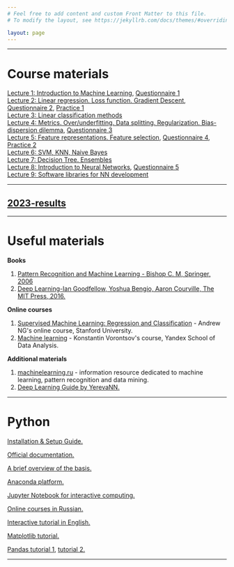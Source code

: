```yaml
---
# Feel free to add content and custom Front Matter to this file.
# To modify the layout, see https://jekyllrb.com/docs/themes/#overriding-theme-defaults

layout: page
---
```

---
# Course materials
[Lecture 1: Introduction to Machine Learning](https://www.canva.com/design/DAFZyywIBs4/lYQSu5Yd7XcYtI4pWsSYSA/edit#), [Questionnaire 1](https://forms.gle/RVPDMWWpNnizzzEC7) <br>
[Lecture 2: Linear regression. Loss function. Gradient Descent](https://www.canva.com/design/DAFac2mF_Kk/J2VEaoI2_yb53wswImK2rA/view?utm_content=DAFac2mF_Kk&utm_campaign=designshare&utm_medium=link2&utm_source=sharebutton), [Questionnaire 2](https://docs.google.com/forms/d/e/1FAIpQLSfa1tYt9dXDelh46WP2w2n7i6MKOuAQS9svXrfiOiF6xTVcUQ/viewform), [Practice 1](https://colab.research.google.com/drive/1FQD_a32QINPLuOrgn6D1kBr5o3Q47-J4?usp=sharing)<br>
[Lecture 3: Linear classification methods](https://www.canva.com/design/DAFa7zYZ3yY/7COyENii2bL4SRU1w_NSkw/view?utm_content=DAFa7zYZ3yY&utm_campaign=designshare&utm_medium=link&utm_source=publishsharelink)<br>
[Lecture 4: Metrics. Over/underfitting. Data splitting. Regularization. Bias-dispersion dilemma](https://www.canva.com/design/DAFbempUgF8/m-Pad1QUfI6KTI6tJAdI4w/edit), [Questionnaire 3](https://docs.google.com/forms/d/1EA_uRnYNeKUFf6sEgS6ROa7GyrxP0c5SYhfxh8-RpaE/edit)<br>
[Lecture 5: Feature representations. Feature selection](https://www.canva.com/design/DAFaLktUKWg/NemqnwOwJ6f_UFk8ZBa0zg/edit?utm_content=DAFaLktUKWg&utm_campaign=designshare&utm_medium=link2&utm_source=sharebutton), [Questionnaire 4](https://docs.google.com/forms/d/e/1FAIpQLSfrzgbsmjbOwHfDDE---AcS0cCRBF7FyQxVVenFITsyO51myg/viewform?usp=share_link), [Practice 2](https://colab.research.google.com/drive/10YLQgH-3E4adCTojFIBUD9WINjKwH8wV?usp=sharing) <br>
[Lecture 6: SVM, KNN, Naive Bayes](https://www.canva.com/design/DAFd26FE4Oo/CZHTFPUACFHUkR0D904XIQ/view?utm_content=DAFd26FE4Oo&utm_campaign=designshare&utm_medium=link2&utm_source=sharebutton) <br>
[Lecture 7: Decision Tree. Ensembles](https://www.canva.com/design/DAFcWkrMJOo/5LLswDcmEEDAnMljz7RW6Q/view?utm_content=DAFcWkrMJOo&utm_campaign=designshare&utm_medium=link2&utm_source=sharebutton)<br>
[Lecture 8: Introduction to Neural Networks](https://www.canva.com/design/DAFf5THvnSQ/9hlyUr_oBrMMcZTh04LjHA/edit?utm_content=DAFf5THvnSQ&utm_campaign=designshare&utm_medium=link2&utm_source=sharebutton), [Questionnaire 5](https://docs.google.com/forms/d/e/1FAIpQLSc9uKGo3Nlh7OQMVEgPGptcvhZb9Y8zqMpu2wvvVXg9vOaVkw/viewform?usp=sf_link)<br>
[Lecture 9:  Software libraries for NN development](https://www.canva.com/design/DAFekQUSTYA/kk3jwMPZo3-sKkVCvro3Vg/edit?utm_content=DAFekQUSTYA&utm_campaign=designshare&utm_medium=link2&utm_source=sharebutton)

---
## [2023-results](https://docs.google.com/spreadsheets/d/1snLSCciMXLuuJafWM3GkSEu2PjA1IhLWD8OOi4GksvE/edit#gid=313556914)
---
# Useful materials
__Books__
1. [Pattern Recognition and Machine Learning - Bishop C. M, Springer, 2006](http://users.isr.ist.utl.pt/~wurmd/Livros/school/Bishop%20-%20Pattern%20Recognition%20And%20Machine%20Learning%20-%20Springer%20%202006.pdf)
2. [Deep Learning-Ian Goodfellow, Yoshua Bengio, Aaron Courville, The MIT Press, 2016.](https://www.deeplearningbook.org/) 


__Online courses__
1. [Supervised Machine Learning: Regression and Classification](https://www.coursera.org/learn/machine-learning) - Andrew NG's online course,  Stanford University.
2. [Machine learning](https://www.youtube.com/watch?v=SZkrxWhI5qM&feature=youtu.be) - Konstantin Vorontsov's course, Yandex School of Data Analysis.


__Additional materials__
1. [machinelearning.ru](http://www.machinelearning.ru/wiki/index.php?title=%D0%97%D0%B0%D0%B3%D0%BB%D0%B0%D0%B2%D0%BD%D0%B0%D1%8F_%D1%81%D1%82%D1%80%D0%B0%D0%BD%D0%B8%D1%86%D0%B0) - information resource dedicated to machine learning, pattern recognition and data mining.
2. [Deep Learning Guide by YerevaNN.](https://yerevann.com/a-guide-to-deep-learning/)


---
# Python

[Installation & Setup Guide.](https://realpython.com/installing-python/)

[Official documentation.](https://www.python.org/doc/.)

[A brief overview of the basis.](https://cs231n.github.io/python-numpy-tutorial/#python-basic)

[Anaconda platform.](https://www.anaconda.com/products/distribution#download-section)

[Jupyter Notebook for interactive computing.](http://math-hse.info/f/2018-19/py-polit/instruction_JN.pdf)

[Online courses in Russian.](https://pythonworld.ru/kursy/free.html)

[Interactive tutorial in English.](https://www.learnpython.org/)

[Matplotlib tutorial.](https://matplotlib.org/2.0.2/users/pyplot_tutorial.html)

[Pandas tutorial 1](https://disk.yandex.ru/i/pWwVPxvL3N9mX3), [tutorial 2.](https://pandas.pydata.org/pandas-docs/stable/getting_started/tutorials.html)

---
